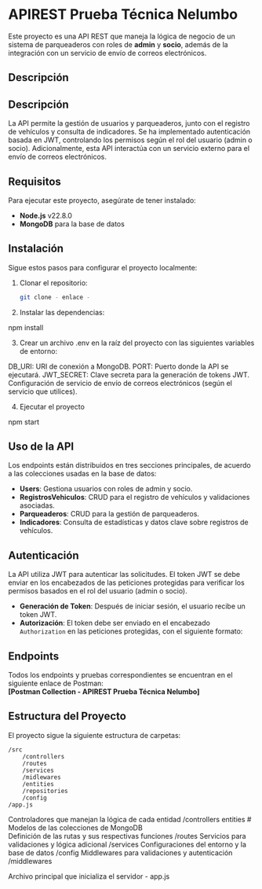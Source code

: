 # APIREST Prueba Técnica Nelumbo

Este proyecto es una API REST que maneja la lógica de negocio de un sistema de parqueaderos con roles de **admin** y **socio**, además de la integración con un servicio de envío de correos electrónicos.

## Descripción 
## Descripción 

La API permite la gestión de usuarios y parqueaderos, junto con el registro de vehículos y consulta de indicadores. Se ha implementado autenticación basada en JWT, controlando los permisos según el rol del usuario (admin o socio). Adicionalmente, esta API interactúa con un servicio externo para el envío de correos electrónicos.

## Requisitos

Para ejecutar este proyecto, asegúrate de tener instalado:

- **Node.js** v22.8.0
- **MongoDB** para la base de datos

## Instalación

Sigue estos pasos para configurar el proyecto localmente:

1. Clonar el repositorio:

   ```bash
   git clone - enlace -

2. Instalar las dependencias:

npm install

3. Crear un archivo .env en la raíz del proyecto con las siguientes variables de entorno:

DB_URI: URI de conexión a MongoDB.
PORT: Puerto donde la API se ejecutará.
JWT_SECRET: Clave secreta para la generación de tokens JWT.
Configuración de servicio de envío de correos electrónicos (según el servicio que utilices).

4. Ejecutar el proyecto 

npm start

## Uso de la API

Los endpoints están distribuidos en tres secciones principales, de acuerdo a las colecciones usadas en la base de datos:

- **Users**: Gestiona usuarios con roles de admin y socio.
- **RegistrosVehiculos**: CRUD para el registro de vehículos y validaciones asociadas.
- **Parqueaderos**: CRUD para la gestión de parqueaderos.
- **Indicadores**: Consulta de estadísticas y datos clave sobre registros de vehículos.

## Autenticación

La API utiliza JWT para autenticar las solicitudes. El token JWT se debe enviar en los encabezados de las peticiones protegidas para verificar los permisos basados en el rol del usuario (admin o socio).

- **Generación de Token**: Después de iniciar sesión, el usuario recibe un token JWT.
- **Autorización**: El token debe ser enviado en el encabezado `Authorization` en las peticiones protegidas, con el siguiente formato:


## Endpoints

Todos los endpoints y pruebas correspondientes se encuentran en el siguiente enlace de Postman:  
**[Postman Collection - APIREST Prueba Técnica Nelumbo]**

## Estructura del Proyecto

El proyecto sigue la siguiente estructura de carpetas:

```
/src 
    /controllers 
    /routes
    /services
    /midlewares
    /entities
    /repositories
    /config
/app.js

```

Controladores que manejan la lógica de cada entidad /controllers 
entities # Modelos de las colecciones de MongoDB  
Definición de las rutas y sus respectivas funciones /routes
Servicios para validaciones y lógica adicional /services
Configuraciones del entorno y la base de datos  /config
Middlewares para validaciones y autenticación /middlewares 
 
Archivo principal que inicializa el servidor - app.js